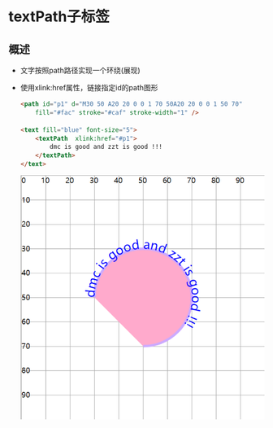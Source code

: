 # textPath子标签

## 概述

+ 文字按照path路径实现一个环绕(展现)
+ 使用xlink:href属性，链接指定id的path图形

  ```html
  <path id="p1" d="M30 50 A20 20 0 0 1 70 50A20 20 0 0 1 50 70"
      fill="#fac" stroke="#caf" stroke-width="1" />

  <text fill="blue" font-size="5">
      <textPath  xlink:href="#p1">
          dmc is good and zzt is good !!!
      </textPath>
  </text>
  ```

  ![alt text](images/textPath.png)
